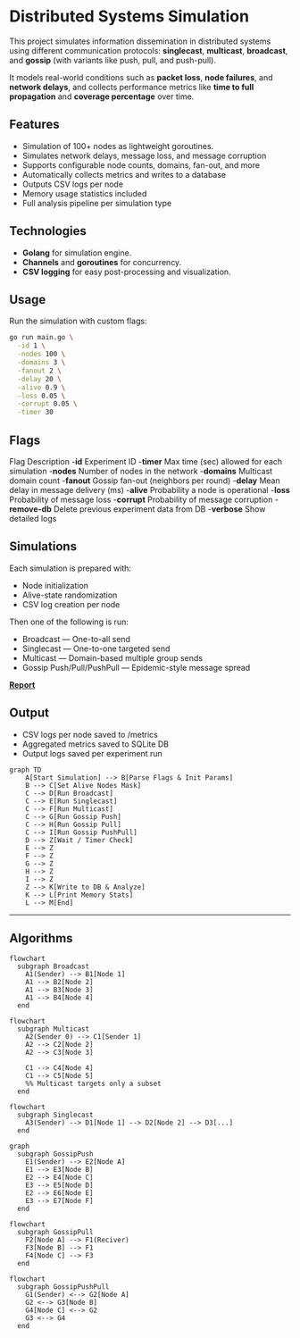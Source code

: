# Distributed Systems Simulation

This project simulates information dissemination in distributed systems using different communication protocols: **singlecast**, **multicast**, **broadcast**, and **gossip** (with variants like push, pull, and push-pull).  

It models real-world conditions such as **packet loss**, **node failures**, and **network delays**, and collects performance metrics like **time to full propagation** and **coverage percentage** over time.

## Features

- Simulation of 100+ nodes as lightweight goroutines.
- Simulates network delays, message loss, and message corruption
- Supports configurable node counts, domains, fan-out, and more
- Automatically collects metrics and writes to a database
- Outputs CSV logs per node
- Memory usage statistics included
- Full analysis pipeline per simulation type

## Technologies

- **Golang** for simulation engine.
- **Channels** and **goroutines** for concurrency.
- **CSV logging** for easy post-processing and visualization.

## Usage

Run the simulation with custom flags:

```bash
go run main.go \
  -id 1 \
  -nodes 100 \
  -domains 3 \
  -fanout 2 \
  -delay 20 \
  -alive 0.9 \
  -loss 0.05 \
  -corrupt 0.05 \
  -timer 30
```

## Flags

Flag Description
-**id** Experiment ID
-**timer** Max time (sec) allowed for each simulation
-**nodes** Number of nodes in the network
-**domains** Multicast domain count
-**fanout** Gossip fan-out (neighbors per round)
-**delay** Mean delay in message delivery (ms)
-**alive** Probability a node is operational
-**loss** Probability of message loss
-**corrupt** Probability of message corruption
-**remove-db** Delete previous experiment data from DB
-**verbose** Show detailed logs

## Simulations

Each simulation is prepared with:

- Node initialization
- Alive-state randomization
- CSV log creation per node

Then one of the following is run:

- Broadcast — One-to-all send
- Singlecast — One-to-one targeted send
- Multicast — Domain-based multiple group sends
- Gossip Push/Pull/PushPull — Epidemic-style message spread

[**Report**](/report/report.md)

## Output

- CSV logs per node saved to /metrics
- Aggregated metrics saved to SQLite DB
- Output logs saved per experiment run

```mermaid
graph TD
    A[Start Simulation] --> B[Parse Flags & Init Params]
    B --> C[Set Alive Nodes Mask]
    C --> D[Run Broadcast]
    C --> E[Run Singlecast]
    C --> F[Run Multicast]
    C --> G[Run Gossip Push]
    C --> H[Run Gossip Pull]
    C --> I[Run Gossip PushPull]
    D --> Z[Wait / Timer Check]
    E --> Z
    F --> Z
    G --> Z
    H --> Z
    I --> Z
    Z --> K[Write to DB & Analyze]
    K --> L[Print Memory Stats]
    L --> M[End]
```

---

## Algorithms

```mermaid
flowchart
  subgraph Broadcast
    A1(Sender) --> B1[Node 1]
    A1 --> B2[Node 2]
    A1 --> B3[Node 3]
    A1 --> B4[Node 4]
  end
```

```mermaid
flowchart
  subgraph Multicast
    A2(Sender 0) --> C1[Sender 1]
    A2 --> C2[Node 2]
    A2 --> C3[Node 3]

    C1 --> C4[Node 4]
    C1 --> C5[Node 5]
    %% Multicast targets only a subset
  end
```

```mermaid
flowchart 
  subgraph Singlecast
    A3(Sender) --> D1[Node 1] --> D2[Node 2] --> D3[...]
  end
```

```mermaid
graph
  subgraph GossipPush
    E1(Sender) --> E2[Node A]
    E1 --> E3[Node B]
    E2 --> E4[Node C]
    E3 --> E5[Node D]
    E2 --> E6[Node E]
    E3 --> E7[Node F]
  end
```

```mermaid
flowchart
  subgraph GossipPull
    F2[Node A] --> F1(Reciver)
    F3[Node B] --> F1
    F4[Node C] --> F3
  end
```

```mermaid
flowchart
  subgraph GossipPushPull
    G1(Sender) <--> G2[Node A]
    G2 <--> G3[Node B]
    G4[Node C] <--> G2
    G3 <--> G4
  end
```
